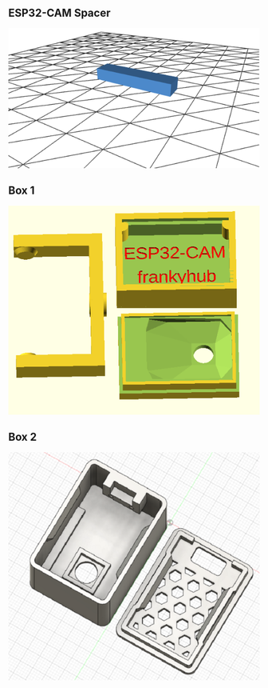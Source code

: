 ## ESP32-CAM Spacer

![STL](/pic/ESP32-Spacer.png)

## Box 1
![Box](/pic/3D-Case.png)


## Box 2
![Box](/pic/3D-Case2.png)




